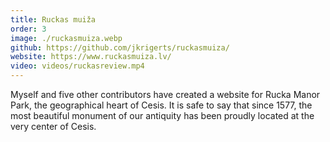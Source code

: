 ```yaml
---
title: Ruckas muiža
order: 3
image: ./ruckasmuiza.webp
github: https://github.com/jkrigerts/ruckasmuiza/
website: https://www.ruckasmuiza.lv/
video: videos/ruckasreview.mp4
---
```


Myself and five other contributors have created a website for Rucka Manor Park, the geographical heart of Cesis. It is safe to say that since 1577, the most beautiful monument of our antiquity has been proudly located at the very center of Cesis.

